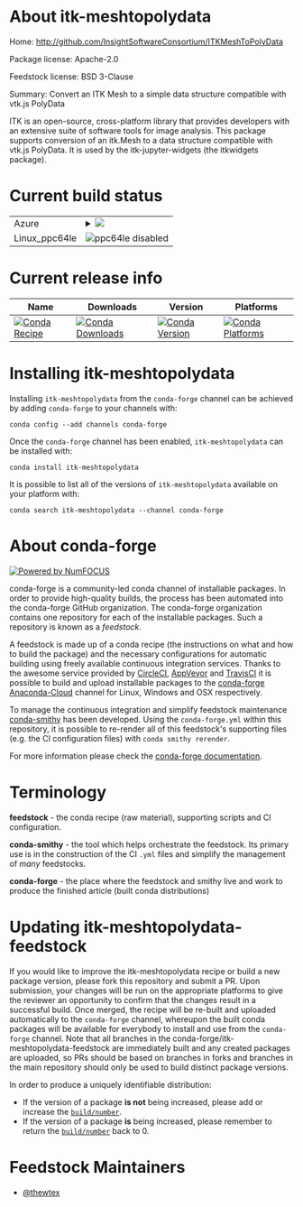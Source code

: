 About itk-meshtopolydata
========================

Home: http://github.com/InsightSoftwareConsortium/ITKMeshToPolyData

Package license: Apache-2.0

Feedstock license: BSD 3-Clause

Summary: Convert an ITK Mesh to a simple data structure compatible with vtk.js PolyData

ITK is an open-source, cross-platform library that provides developers
with an extensive suite of software tools for image analysis. This package
supports conversion of an itk.Mesh to a data structure compatible with
vtk.js PolyData. It is used by the itk-jupyter-widgets (the itkwidgets package).


Current build status
====================


<table>
    
  <tr>
    <td>Azure</td>
    <td>
      <details>
        <summary>
          <a href="https://dev.azure.com/conda-forge/feedstock-builds/_build/latest?definitionId=7147&branchName=master">
            <img src="https://dev.azure.com/conda-forge/feedstock-builds/_apis/build/status/itk-meshtopolydata-feedstock?branchName=master">
          </a>
        </summary>
        <table>
          <thead><tr><th>Variant</th><th>Status</th></tr></thead>
          <tbody><tr>
              <td>linux_python3.6.____cpython</td>
              <td>
                <a href="https://dev.azure.com/conda-forge/feedstock-builds/_build/latest?definitionId=7147&branchName=master">
                  <img src="https://dev.azure.com/conda-forge/feedstock-builds/_apis/build/status/itk-meshtopolydata-feedstock?branchName=master&jobName=linux&configuration=linux_python3.6.____cpython" alt="variant">
                </a>
              </td>
            </tr><tr>
              <td>linux_python3.7.____cpython</td>
              <td>
                <a href="https://dev.azure.com/conda-forge/feedstock-builds/_build/latest?definitionId=7147&branchName=master">
                  <img src="https://dev.azure.com/conda-forge/feedstock-builds/_apis/build/status/itk-meshtopolydata-feedstock?branchName=master&jobName=linux&configuration=linux_python3.7.____cpython" alt="variant">
                </a>
              </td>
            </tr><tr>
              <td>osx_python3.6.____cpython</td>
              <td>
                <a href="https://dev.azure.com/conda-forge/feedstock-builds/_build/latest?definitionId=7147&branchName=master">
                  <img src="https://dev.azure.com/conda-forge/feedstock-builds/_apis/build/status/itk-meshtopolydata-feedstock?branchName=master&jobName=osx&configuration=osx_python3.6.____cpython" alt="variant">
                </a>
              </td>
            </tr><tr>
              <td>osx_python3.7.____cpython</td>
              <td>
                <a href="https://dev.azure.com/conda-forge/feedstock-builds/_build/latest?definitionId=7147&branchName=master">
                  <img src="https://dev.azure.com/conda-forge/feedstock-builds/_apis/build/status/itk-meshtopolydata-feedstock?branchName=master&jobName=osx&configuration=osx_python3.7.____cpython" alt="variant">
                </a>
              </td>
            </tr><tr>
              <td>win_python3.6.____cpython</td>
              <td>
                <a href="https://dev.azure.com/conda-forge/feedstock-builds/_build/latest?definitionId=7147&branchName=master">
                  <img src="https://dev.azure.com/conda-forge/feedstock-builds/_apis/build/status/itk-meshtopolydata-feedstock?branchName=master&jobName=win&configuration=win_python3.6.____cpython" alt="variant">
                </a>
              </td>
            </tr><tr>
              <td>win_python3.7.____cpython</td>
              <td>
                <a href="https://dev.azure.com/conda-forge/feedstock-builds/_build/latest?definitionId=7147&branchName=master">
                  <img src="https://dev.azure.com/conda-forge/feedstock-builds/_apis/build/status/itk-meshtopolydata-feedstock?branchName=master&jobName=win&configuration=win_python3.7.____cpython" alt="variant">
                </a>
              </td>
            </tr>
          </tbody>
        </table>
      </details>
    </td>
  </tr>
  <tr>
    <td>Linux_ppc64le</td>
    <td>
      <img src="https://img.shields.io/badge/ppc64le-disabled-lightgrey.svg" alt="ppc64le disabled">
    </td>
  </tr>
</table>

Current release info
====================

| Name | Downloads | Version | Platforms |
| --- | --- | --- | --- |
| [![Conda Recipe](https://img.shields.io/badge/recipe-itk--meshtopolydata-green.svg)](https://anaconda.org/conda-forge/itk-meshtopolydata) | [![Conda Downloads](https://img.shields.io/conda/dn/conda-forge/itk-meshtopolydata.svg)](https://anaconda.org/conda-forge/itk-meshtopolydata) | [![Conda Version](https://img.shields.io/conda/vn/conda-forge/itk-meshtopolydata.svg)](https://anaconda.org/conda-forge/itk-meshtopolydata) | [![Conda Platforms](https://img.shields.io/conda/pn/conda-forge/itk-meshtopolydata.svg)](https://anaconda.org/conda-forge/itk-meshtopolydata) |

Installing itk-meshtopolydata
=============================

Installing `itk-meshtopolydata` from the `conda-forge` channel can be achieved by adding `conda-forge` to your channels with:

```
conda config --add channels conda-forge
```

Once the `conda-forge` channel has been enabled, `itk-meshtopolydata` can be installed with:

```
conda install itk-meshtopolydata
```

It is possible to list all of the versions of `itk-meshtopolydata` available on your platform with:

```
conda search itk-meshtopolydata --channel conda-forge
```


About conda-forge
=================

[![Powered by NumFOCUS](https://img.shields.io/badge/powered%20by-NumFOCUS-orange.svg?style=flat&colorA=E1523D&colorB=007D8A)](http://numfocus.org)

conda-forge is a community-led conda channel of installable packages.
In order to provide high-quality builds, the process has been automated into the
conda-forge GitHub organization. The conda-forge organization contains one repository
for each of the installable packages. Such a repository is known as a *feedstock*.

A feedstock is made up of a conda recipe (the instructions on what and how to build
the package) and the necessary configurations for automatic building using freely
available continuous integration services. Thanks to the awesome service provided by
[CircleCI](https://circleci.com/), [AppVeyor](https://www.appveyor.com/)
and [TravisCI](https://travis-ci.com/) it is possible to build and upload installable
packages to the [conda-forge](https://anaconda.org/conda-forge)
[Anaconda-Cloud](https://anaconda.org/) channel for Linux, Windows and OSX respectively.

To manage the continuous integration and simplify feedstock maintenance
[conda-smithy](https://github.com/conda-forge/conda-smithy) has been developed.
Using the ``conda-forge.yml`` within this repository, it is possible to re-render all of
this feedstock's supporting files (e.g. the CI configuration files) with ``conda smithy rerender``.

For more information please check the [conda-forge documentation](https://conda-forge.org/docs/).

Terminology
===========

**feedstock** - the conda recipe (raw material), supporting scripts and CI configuration.

**conda-smithy** - the tool which helps orchestrate the feedstock.
                   Its primary use is in the construction of the CI ``.yml`` files
                   and simplify the management of *many* feedstocks.

**conda-forge** - the place where the feedstock and smithy live and work to
                  produce the finished article (built conda distributions)


Updating itk-meshtopolydata-feedstock
=====================================

If you would like to improve the itk-meshtopolydata recipe or build a new
package version, please fork this repository and submit a PR. Upon submission,
your changes will be run on the appropriate platforms to give the reviewer an
opportunity to confirm that the changes result in a successful build. Once
merged, the recipe will be re-built and uploaded automatically to the
`conda-forge` channel, whereupon the built conda packages will be available for
everybody to install and use from the `conda-forge` channel.
Note that all branches in the conda-forge/itk-meshtopolydata-feedstock are
immediately built and any created packages are uploaded, so PRs should be based
on branches in forks and branches in the main repository should only be used to
build distinct package versions.

In order to produce a uniquely identifiable distribution:
 * If the version of a package **is not** being increased, please add or increase
   the [``build/number``](https://conda.io/docs/user-guide/tasks/build-packages/define-metadata.html#build-number-and-string).
 * If the version of a package **is** being increased, please remember to return
   the [``build/number``](https://conda.io/docs/user-guide/tasks/build-packages/define-metadata.html#build-number-and-string)
   back to 0.

Feedstock Maintainers
=====================

* [@thewtex](https://github.com/thewtex/)

